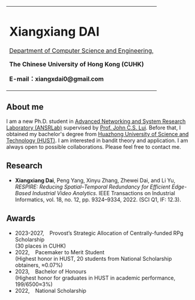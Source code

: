 <div>
<table border="0">
  <tr>
    <td>
      <h1> Xiangxiang DAI</h1>
      <a href="https://www.cse.cuhk.edu.hk/">Department of Computer Science and Engineering,</a>
      <p><b>The Chinese University of Hong Kong (CUHK)</b></p>
      <p><b>E-mail：xiangxdai0@gmail.com</b></p>
    </td>
  </tr>
</table>
</div>

## About me
I am a new Ph.D. student in [Advanced Networking and System Research Laboratory (ANSRLab)](http://ansrlab.cse.cuhk.edu.hk/) supervised by [Prof. John C.S. Lui](https://www.cse.cuhk.edu.hk/~cslui/). Before that, I obtained my bachelor's degree from [Huazhong University of Science and Technology (HUST)](http://english.hust.edu.cn/). I am interested in bandit theory and application. I am always open to possible collaborations. Please feel free to contact me.


## Research 
+ **Xiangxiang Dai**, Peng Yang, Xinyu Zhang, Zhewei Dai, and Li Yu, *RESPIRE: Reducing Spatial–Temporal Redundancy for Efficient Edge-Based Industrial Video Analytics*. IEEE Transactions on Industrial Informatics, vol. 18, no. 12, pp. 9324–9334, 2022. (SCI Q1, IF: 12.3).

## Awards
+ 2023-2027,  &ensp; Provost’s Strategic Allocation of Centrally-funded RPg Scholarship \
  (30 places in CUHK)
+ 2022,  &ensp; Pacemaker to Merit Student \
 (Highest honor in HUST, 20 students from  National Scholarship obtainers, &asymp;0.07%)
+ 2023, &ensp; Bachelor of Honours \
   (Highest honor for graduates in HUST in academic performance, 199/6500&asymp;3%)
+ 2022,   &ensp;   National Scholarship






